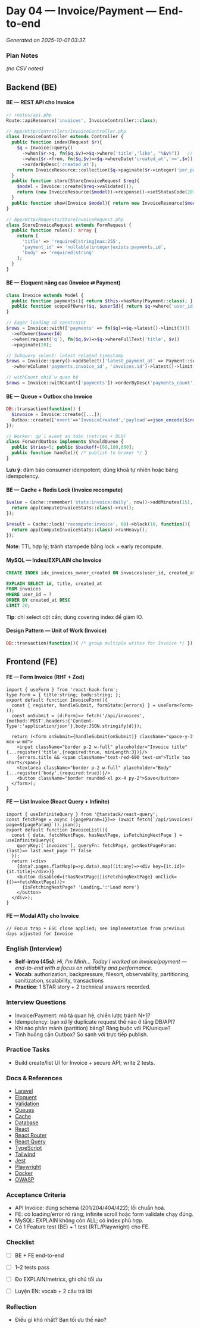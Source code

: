 # Day 04 — Invoice/Payment — End-to-end

_Generated on 2025-10-01 03:37._

### Plan Notes
_(no CSV notes)_

## Backend (BE)

#### BE — REST API cho Invoice
```php
// routes/api.php
Route::apiResource('invoices', InvoiceController::class);

// App/Http/Controllers/InvoiceController.php
class InvoiceController extends Controller {
  public function index(Request $r){
    $q = Invoice::query()
      ->when($r->q, fn($q,$v)=>$q->where('title','like', "%$v%"))   // search
      ->when($r->from, fn($q,$v)=>$q->whereDate('created_at','>=',$v)) // filter
      ->orderByDesc('created_at');
    return InvoiceResource::collection($q->paginate($r->integer('per_page',20)));
  }
  public function store(StoreInvoiceRequest $req){
    $model = Invoice::create($req->validated());
    return (new InvoiceResource($model))->response()->setStatusCode(201);
  }
  public function show(Invoice $model){ return new InvoiceResource($model->load('payments')); }
}

// App/Http/Requests/StoreInvoiceRequest.php
class StoreInvoiceRequest extends FormRequest {
  public function rules(): array {
    return [
      'title' => 'required|string|max:255',
      'payment_id' => 'nullable|integer|exists:payments,id',
      'body' => 'required|string'
    ];
  }
}
```

#### BE — Eloquent nâng cao (Invoice ⇄ Payment)
```php
class Invoice extends Model {
  public function payments(){ return $this->hasMany(Payment::class); }
  public function scopeOfOwner($q, $userId){ return $q->where('user_id',$userId); }
}

// Eager loading có constraint
$rows = Invoice::with(['payments' => fn($q)=>$q->latest()->limit(3)])
  ->ofOwner($ownerId)
  ->when(request('q'), fn($q,$v)=>$q->whereFullText('title', $v))
  ->paginate(20);

// Subquery select: latest related timestamp
$rows = Invoice::query()->addSelect(['latest_payment_at' => Payment::select('created_at')
  ->whereColumn('payments.invoice_id', 'invoices.id')->latest()->limit(1)])->get();

// withCount nhiều quan hệ
$rows = Invoice::withCount(['payments'])->orderByDesc('payments_count')->limit(50)->get();
```

#### BE — Queue + Outbox cho Invoice
```php
DB::transaction(function() {
  $invoice = Invoice::create([...]);
  Outbox::create(['event'=>'InvoiceCreated','payload'=>json_encode($invoice)]);
});

// Worker: gửi event an toàn (retries + DLQ)
class ForwardOutbox implements ShouldQueue {
  public $tries=5; public $backoff=[60,180,600];
  public function handle(){ /* publish to broker */ }
}
```
**Lưu ý**: đảm bảo consumer idempotent; dùng khoá tự nhiên hoặc bảng idempotency.


#### BE — Cache + Redis Lock (Invoice recompute)
```php
$value = Cache::remember('stats:invoice:daily', now()->addMinutes(15), function(){
  return app(ComputeInvoiceStats::class)->run();
});

$result = Cache::lock('recompute:invoice', 60)->block(10, function(){
  return app(ComputeInvoiceStats::class)->runHeavy();
});
```
**Note**: TTL hợp lý; tránh stampede bằng lock + early recompute.


#### MySQL — Index/EXPLAIN cho Invoice
```sql
CREATE INDEX idx_invoices_owner_created ON invoices(user_id, created_at DESC);

EXPLAIN SELECT id, title, created_at
FROM invoices
WHERE user_id = ?
ORDER BY created_at DESC
LIMIT 20;
```
**Tip**: chỉ select cột cần; dùng covering index để giảm IO.


#### Design Pattern — Unit of Work (Invoice)
```php
DB::transaction(function(){ /* group multiple writes for Invoice */ });
```

## Frontend (FE)

#### FE — Form Invoice (RHF + Zod)
```tsx
import { useForm } from 'react-hook-form';
type Form = { title:string; body:string; };
export default function InvoiceForm(){
  const { register, handleSubmit, formState:{errors} } = useForm<Form>();
  const onSubmit = (d:Form)=> fetch('/api/invoices',{method:'POST',headers:{'Content-Type':'application/json'},body:JSON.stringify(d)});

  return (<form onSubmit={handleSubmit(onSubmit)} className="space-y-3 max-w-md">
    <input className="border p-2 w-full" placeholder="Invoice title" {...register('title',{required:true, minLength:3})}/>
    {errors.title && <span className="text-red-600 text-sm">Title too short</span>}
    <textarea className="border p-2 w-full" placeholder="Body" {...register('body',{required:true})}/>
    <button className="border rounded-xl px-4 py-2">Save</button>
  </form>);
}
```

#### FE — List Invoice (React Query + Infinite)
```tsx
import { useInfiniteQuery } from '@tanstack/react-query';
const fetchPage = async ({pageParam=1})=> (await fetch(`/api/invoices?page=${pageParam}`)).json();
export default function InvoiceList(){
  const { data, fetchNextPage, hasNextPage, isFetchingNextPage } = useInfiniteQuery({
    queryKey:['invoices'], queryFn: fetchPage, getNextPageParam: (last)=> last.next_page ?? false
  });
  return (<div>
    {data?.pages.flatMap(p=>p.data).map((it:any)=><div key={it.id}>{it.title}</div>)}
    <button disabled={!hasNextPage||isFetchingNextPage} onClick={()=>fetchNextPage()}>
      {isFetchingNextPage? 'Loading…':'Load more'}
    </button>
  </div>);
}
```

#### FE — Modal A11y cho Invoice
```tsx
// Focus trap + ESC close applied; see implementation from previous days adjusted for Invoice
```

### English (Interview)
- **Self-intro (45s)**: *Hi, I'm Minh... Today I worked on invoice/payment — end-to-end with a focus on reliability and performance.*
- **Vocab**: authorization, backpressure, filesort, observability, partitioning, sanitization, scalability, transactions
- **Practice**: 1 STAR story + 2 technical answers recorded.


### Interview Questions
- Invoice/Payment: mô tả quan hệ, chiến lược tránh N+1?
- Idempotency: bạn xử lý duplicate request thế nào ở tầng DB/API?
- Khi nào phân mảnh (partition) bảng? Ràng buộc với PK/unique?
- Tình huống cần Outbox? So sánh với trực tiếp publish.


### Practice Tasks
- Build create/list UI for Invoice + secure API; write 2 tests.

### Docs & References
- [Laravel](https://laravel.com/docs)
- [Eloquent](https://laravel.com/docs/eloquent)
- [Validation](https://laravel.com/docs/validation)
- [Queues](https://laravel.com/docs/queues)
- [Cache](https://laravel.com/docs/cache)
- [Database](https://dev.mysql.com/doc/)
- [React](https://react.dev/learn)
- [React Router](https://reactrouter.com/en/main)
- [React Query](https://tanstack.com/query/latest)
- [TypeScript](https://www.typescriptlang.org/docs/)
- [Tailwind](https://tailwindcss.com/docs)
- [Jest](https://jestjs.io/docs/getting-started)
- [Playwright](https://playwright.dev/docs/intro)
- [Docker](https://docs.docker.com/)
- [OWASP](https://owasp.org/www-project-top-ten/)

### Acceptance Criteria
- API Invoice: đúng schema (201/204/404/422); lỗi chuẩn hoá.
- FE: có loading/error rõ ràng; infinite scroll hoặc form validate chạy đúng.
- MySQL: EXPLAIN không còn ALL; có index phù hợp.
- Có 1 Feature test (BE) + 1 test (RTL/Playwright) cho FE.


### Checklist
- [ ] BE + FE end-to-end
- [ ] 1–2 tests pass
- [ ] Đo EXPLAIN/metrics, ghi chú tối ưu
- [ ] Luyện EN: vocab + 2 câu trả lời


### Reflection
- Điều gì khó nhất? Bạn tối ưu thế nào?